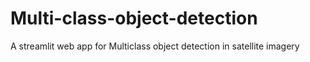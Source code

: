 # Multi-class-object-detection
A streamlit web app for Multiclass object detection in satellite imagery
